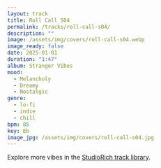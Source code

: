 ```yaml
---
layout: track
title: Roll Call S04
permalink: /tracks/roll-call-s04/
description: ""
image: /assets/img/covers/roll-call-s04.webp
image_ready: false
date: 2025-01-01
duration: "1:47"
album: Stranger Vibes
mood:
  - Melancholy
  - Dreamy
  - Nostalgic
genre:
  - lo-fi
  - indie
  - chill
bpm: 85
key: Eb
image_jpg: /assets/img/covers/roll-call-s04.jpg
---
```


Explore more vibes in the [StudioRich track library](/tracks/).

